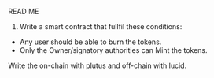 READ ME

1. Write a smart contract that fullfil these conditions:

- Any user should be able to burn the tokens.
- Only the Owner/signatory authorities can Mint the tokens.

Write the on-chain with plutus and off-chain with lucid.